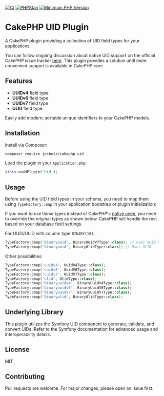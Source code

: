 [![CI](https://github.com/josbeir/cakephp-uid/actions/workflows/ci.yml/badge.svg?branch=main)](https://github.com/josbeir/cakephp-uid/actions/workflows/ci.yml?query=branch%main)
[![PHPStan](https://img.shields.io/badge/PHPStan-level%208-brightgreen.svg?style=flat)](https://phpstan.org/)
[![Minimum PHP Version](https://img.shields.io/badge/php-%3E%3D%208.2-8892BF.svg)](https://php.net/)

# CakePHP UID Plugin

A CakePHP plugin providing a collection of UID field types for your applications.

You can follow ongoing discussion about native UID support on the official CakePHP issue tracker [here](https://github.com/cakephp/cakephp/issues/18807). This plugin provides a solution until more convenient support is available in CakePHP core.

## Features

- **UUIDv4** field type
- **UUIDv6** field type
- **UUIDv7** field type
- **ULID** field type

Easily add modern, sortable unique identifiers to your CakePHP models.

## Installation

Install via Composer:

```bash
composer require josbeir/cakephp-uid
```

Load the plugin in your `Application.php`:

```php
$this->addPlugin('Uid');
```

## Usage

Before using the UID field types in your schema, you need to map them using `TypeFactory::map` in your application bootstrap or plugin initialization:

If you want to use these types instead of CakePHP's [native ones](https://book.cakephp.org/5/en/orm/database-basics.html#data-types), you need to override the original types as shown below. CakePHP will handle the rest based on your database field settings.

For UUID/ULID with column type `BINARY(16)`:
```php
TypeFactory::map('binaryuuid', BinaryUuidV7Type::class); // Uses UUID V7
TypeFactory::map('binaryuuid', BinaryUlidType::class); // Uses ULID
```

Other possibilities:
```php
TypeFactory::map('uuidv4', UuidV4Type::class);
TypeFactory::map('uuidv6', UuidV6Type::class);
TypeFactory::map('uuidv7', UuidV7Type::class);
TypeFactory::map('ulid', UlidType::class);
TypeFactory::map('binaryuuidv4', BinaryUuidV4Type::class);
TypeFactory::map('binaryuuidv6', BinaryUuidV6Type::class);
TypeFactory::map('binaryuuidv7', BinaryUuidV7Type::class);
TypeFactory::map('binaryulid', BinaryUlidType::class);
```

## Underlying Library

This plugin utilizes the [Symfony UID component](https://symfony.com/doc/current/components/uid.html) to generate, validate, and convert UIDs. Refer to the Symfony documentation for advanced usage and interoperability details.

## License

MIT

## Contributing

Pull requests are welcome. For major changes, please open an issue first.
